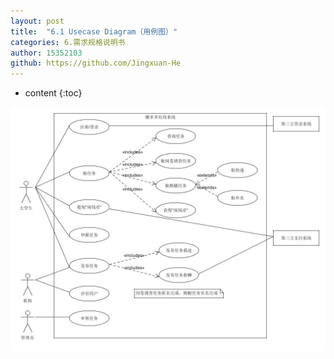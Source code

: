 ```yaml
---
layout: post
title:  "6.1 Usecase Diagram（用例图）"
categories: 6.需求规格说明书
author: 15352103
github: https://github.com/Jingxuan-He
---
```


* content
{:toc}

<img src="https://github.com/sysu-swsad-team/sysu-swsad-team.github.io/raw/master/_posts/images/UML/用例图.jpg" alt="用例图" />
